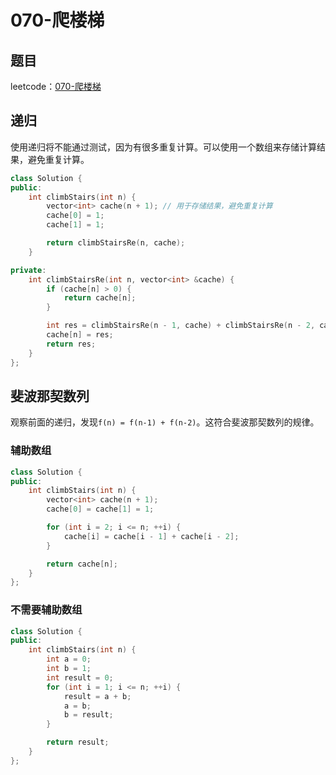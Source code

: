 # 070-爬楼梯

## 题目

leetcode：[070-爬楼梯](https://leetcode-cn.com/problems/climbing-stairs/)


## 递归

使用递归将不能通过测试，因为有很多重复计算。可以使用一个数组来存储计算结果，避免重复计算。

```c++
class Solution {
public:
    int climbStairs(int n) {
        vector<int> cache(n + 1); // 用于存储结果，避免重复计算
        cache[0] = 1;
        cache[1] = 1;

        return climbStairsRe(n, cache);
    }

private:
    int climbStairsRe(int n, vector<int> &cache) {
        if (cache[n] > 0) {
            return cache[n];
        }

        int res = climbStairsRe(n - 1, cache) + climbStairsRe(n - 2, cache);
        cache[n] = res;
        return res;
    }
};
```

## 斐波那契数列

观察前面的递归，发现`f(n) = f(n-1) + f(n-2)`。这符合斐波那契数列的规律。

### 辅助数组

```c++
class Solution {
public:
    int climbStairs(int n) {
        vector<int> cache(n + 1);
        cache[0] = cache[1] = 1;

        for (int i = 2; i <= n; ++i) {
            cache[i] = cache[i - 1] + cache[i - 2];
        }

        return cache[n];
    }
};
```

### 不需要辅助数组

```c++
class Solution {
public:
    int climbStairs(int n) {
        int a = 0;
        int b = 1;
        int result = 0;
        for (int i = 1; i <= n; ++i) {
            result = a + b;
            a = b;
            b = result;
        }

        return result;
    }
};
```

